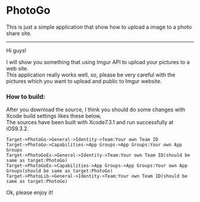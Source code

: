 # PhotoGo
This is just a simple application that show how to upload a image to a photo share site.

----

Hi guys!

I will show you something that using Imgur API to upload your pictures to a web site.   
This application really works well, so, please be very careful with the pictures which you want to upload and public to Imgur website.   



### How to build:
After you download the source, I think you should do some changes with Xcode build settings likes these below,   
The sources have been built with Xcode7.3.1 and run successfully at iOS9.3.2.   

    Target->PhotoGo->General->Identity->Team:Your own Team ID
    Target->PhotoGo->Capabilities->App Groups->App Groups:Your own App Groups
    Target->PhotoGoEx->General->Identity->Team:Your own Team ID(should be same as target:PhotoGo)
    Target->PhotoGoEx->Capabilities->App Groups->App Groups:Your own App Groups(should be same as target:PhotoGo)
    Target->PhotoLib->General->Identity->Team:Your own Team ID(should be same as target:PhotoGo)
     
Ok, please enjoy it!
